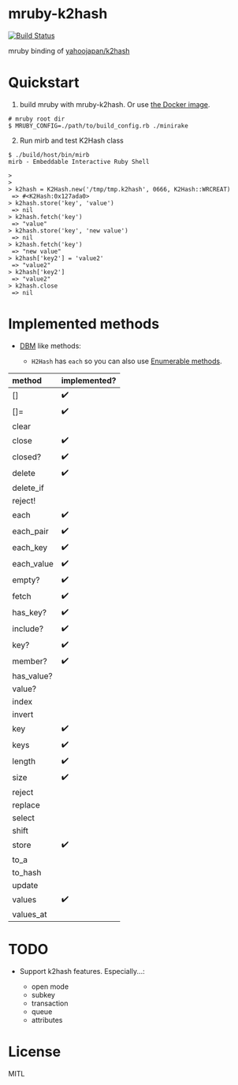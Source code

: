 # mruby-k2hash

[![Build Status](https://travis-ci.org/syucream/mruby-k2hash.svg?branch=master)](https://travis-ci.org/syucream/mruby-k2hash)

mruby binding of [yahoojapan/k2hash](https://github.com/yahoojapan/k2hash)

# Quickstart

1. build mruby with mruby-k2hash. Or use [the Docker image](https://hub.docker.com/r/syucream/mruby-k2hash/).

```
# mruby root dir
$ MRUBY_CONFIG=./path/to/build_config.rb ./minirake
```



2. Run mirb and test K2Hash class

```
$ ./build/host/bin/mirb
mirb - Embeddable Interactive Ruby Shell

> 
>
> k2hash = K2Hash.new('/tmp/tmp.k2hash', 0666, K2Hash::WRCREAT)
 => #<K2Hash:0x127ada0>
> k2hash.store('key', 'value')
 => nil
> k2hash.fetch('key')
 => "value"
> k2hash.store('key', 'new value')
 => nil
> k2hash.fetch('key')
 => "new value"
> k2hash['key2'] = 'value2'
 => "value2"
> k2hash['key2']
 => "value2"
> k2hash.close
 => nil
```

# Implemented methods

* [DBM](http://ruby-doc.org/stdlib-2.3.3/libdoc/dbm/rdoc/DBM.html) like methods:

  - `H2Hash` has `each` so you can also use [Enumerable methods](https://ruby-doc.org/core-2.3.3/Enumerable.html).


| method      | implemented?       |
|:------------|--------------------|
| []          | :heavy_check_mark: |
| []=         | :heavy_check_mark: |
| clear       |                    |
| close       | :heavy_check_mark: |
| closed?     | :heavy_check_mark: |
| delete      | :heavy_check_mark: |
| delete_if   |                    |
| reject!     |                    |
| each        | :heavy_check_mark: |
| each_pair   | :heavy_check_mark: |
| each_key    | :heavy_check_mark: |
| each_value  | :heavy_check_mark: |
| empty?      | :heavy_check_mark: |
| fetch       | :heavy_check_mark: |
| has_key?    | :heavy_check_mark: |
| include?    | :heavy_check_mark: |
| key?        | :heavy_check_mark: |
| member?     | :heavy_check_mark: |
| has_value?  |                    |
| value?      |                    |
| index       |                    |
| invert      |                    |
| key         | :heavy_check_mark: |
| keys        | :heavy_check_mark: |
| length      | :heavy_check_mark: |
| size        | :heavy_check_mark: |
| reject      |                    |
| replace     |                    |
| select      |                    |
| shift       |                    |
| store       | :heavy_check_mark: |
| to_a        |                    |
| to_hash     |                    |
| update      |                    |
| values      | :heavy_check_mark: |
| values_at   |                    |

# TODO

* Support k2hash features. Especially...:

  - open mode
  - subkey
  - transaction
  - queue
  - attributes

# License

MITL
